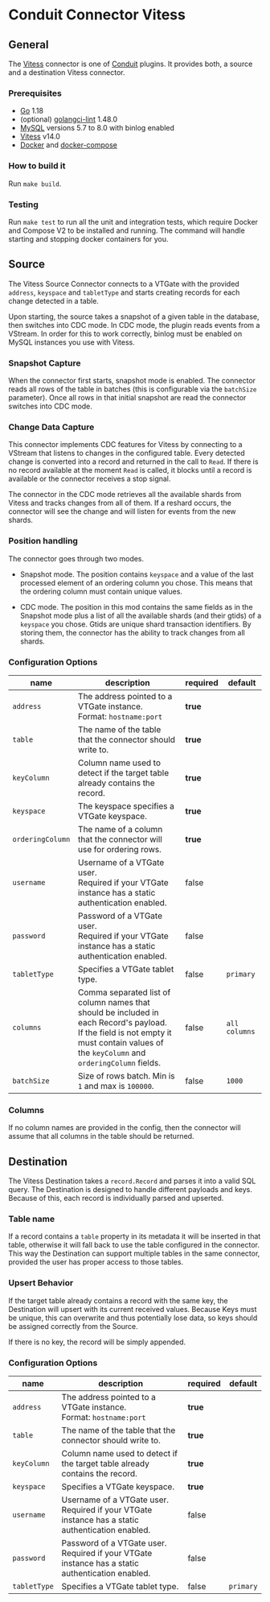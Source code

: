 # Conduit Connector Vitess

## General

The [Vitess](https://vitess.io/) connector is one of [Conduit](https://github.com/ConduitIO/conduit) plugins. It provides both, a source and a destination Vitess connector.

### Prerequisites

- [Go](https://go.dev/) 1.18
- (optional) [golangci-lint](https://github.com/golangci/golangci-lint) 1.48.0
- [MySQL](https://www.mysql.com/) versions 5.7 to 8.0 with binlog enabled
- [Vitess](https://vitess.io/docs/14.0/get-started/) v14.0
- [Docker](https://www.docker.com/) and [docker-compose](https://docs.docker.com/compose/)

### How to build it

Run `make build`.

### Testing

Run `make test` to run all the unit and integration tests, which require Docker and Compose V2 to be installed and running. The command will handle starting and stopping docker containers for you.

## Source

The Vitess Source Connector connects to a VTGate with the provided `address`, `keyspace` and `tabletType` and starts creating records for each change detected in a table.

Upon starting, the source takes a snapshot of a given table in the database, then switches into CDC mode. In CDC mode, the plugin reads events from a VStream. In order for this to work correctly, binlog must be enabled on MySQL instances you use with Vitess.

### Snapshot Capture

When the connector first starts, snapshot mode is enabled. The connector reads all rows of the table in batches (this is configurable via the `batchSize` parameter). Once all rows in that initial snapshot are read the connector switches into CDC mode.

### Change Data Capture

This connector implements CDC features for Vitess by connecting to a VStream that listens to changes in the configured table. Every detected change is converted into a record and returned in the call to `Read`. If there is no record available at the moment `Read` is called, it blocks until a record is available or the connector receives a stop signal.

The connector in the CDC mode retrieves all the available shards from Vitess and tracks changes from all of them. If a reshard occurs, the connector will see the change and will listen for events from the new shards.

### Position handling

The connector goes through two modes.

- Snapshot mode. The position contains `keyspace` and a value of the last processed element of an ordering column you chose. This means that the ordering column must contain unique values.

- CDC mode. The position in this mod contains the same fields as in the Snapshot mode plus a list of all the available shards (and their gtids) of a `keyspace` you chose. Gtids are unique shard transaction identifiers. By storing them, the connector has the ability to track changes from all shards.

### Configuration Options

| name             | description                                                                                                                                                                                  | required | default       |
| ---------------- | -------------------------------------------------------------------------------------------------------------------------------------------------------------------------------------------- | -------- | ------------- |
| `address`        | The address pointed to a VTGate instance.<br />Format: `hostname:port`                                                                                                                       | **true** |               |
| `table`          | The name of the table that the connector should write to.                                                                                                                                    | **true** |               |
| `keyColumn`      | Column name used to detect if the target table already contains the record.                                                                                                                  | **true** |               |
| `keyspace`       | The keyspace specifies a VTGate keyspace.                                                                                                                                                    | **true** |               |
| `orderingColumn` | The name of a column that the connector will use for ordering rows.                                                                                                                          | **true** |               |
| `username`       | Username of a VTGate user.<br />Required if your VTGate instance has a static authentication enabled.                                                                                        | false    |               |
| `password`       | Password of a VTGate user.<br />Required if your VTGate instance has a static authentication enabled.                                                                                        | false    |               |
| `tabletType`     | Specifies a VTGate tablet type.                                                                                                                                                              | false    | `primary`     |
| `columns`        | Comma separated list of column names that should be included in each Record's payload.<br />If the field is not empty it must contain values of the `keyColumn` and `orderingColumn` fields. | false    | `all columns` |
| `batchSize`      | Size of rows batch. Min is `1` and max is `100000`.                                                                                                                                          | false    | `1000`        |

### Columns

If no column names are provided in the config, then the connector will assume that all columns in the table should be returned.

## Destination

The Vitess Destination takes a `record.Record` and parses it into a valid SQL query. The Destination is designed to handle different payloads and keys. Because of this, each record is individually parsed and upserted.

### Table name

If a record contains a `table` property in its metadata it will be inserted in that table, otherwise it will fall back
to use the table configured in the connector. This way the Destination can support multiple tables in the same
connector, provided the user has proper access to those tables.

### Upsert Behavior

If the target table already contains a record with the same key, the Destination will upsert with its current received
values. Because Keys must be unique, this can overwrite and thus potentially lose data, so keys should be assigned
correctly from the Source.

If there is no key, the record will be simply appended.

### Configuration Options

| name         | description                                                                                           | required | default   |
| ------------ | ----------------------------------------------------------------------------------------------------- | -------- | --------- |
| `address`    | The address pointed to a VTGate instance.<br />Format: `hostname:port`                                | **true** |           |
| `table`      | The name of the table that the connector should write to.                                             | **true** |           |
| `keyColumn`  | Column name used to detect if the target table already contains the record.                           | **true** |           |
| `keyspace`   | Specifies a VTGate keyspace.                                                                          | **true** |           |
| `username`   | Username of a VTGate user.<br />Required if your VTGate instance has a static authentication enabled. | false    |           |
| `password`   | Password of a VTGate user.<br />Required if your VTGate instance has a static authentication enabled. | false    |           |
| `tabletType` | Specifies a VTGate tablet type.                                                                       | false    | `primary` |
